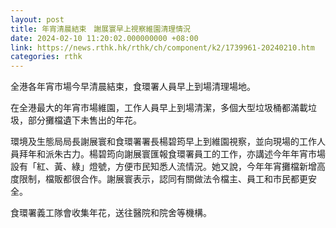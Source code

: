 ```yaml
---
layout: post
title: 年宵清晨結束　謝展寰早上視察維園清理情況
date: 2024-02-10 11:20:02.000000000 +08:00
link: https://news.rthk.hk/rthk/ch/component/k2/1739961-20240210.htm
categories: rthk
---
```


全港各年宵市場今早清晨結束，食環署人員早上到場清理場地。

在全港最大的年宵市場維園，工作人員早上到場清潔，多個大型垃圾桶都滿載垃圾，部分攤檔遺下未售出的年花。

環境及生態局局長謝展寰和食環署署長楊碧筠早上到維園視察，並向現場的工作人員拜年和派朱古力。楊碧筠向謝展寰匯報食環署員工的工作，亦講述今年年宵市場設有「紅、黃、綠」燈號，方便市民知悉人流情況。她又說，今年年宵攤檔新增高度限制，檔販都很合作。謝展寰表示，認同有關做法令檔主、員工和市民都更安全。

食環署義工隊會收集年花，送往醫院和院舍等機構。
